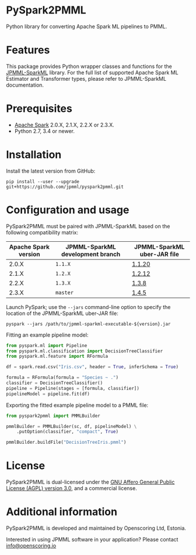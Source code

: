 PySpark2PMML
============

Python library for converting Apache Spark ML pipelines to PMML.

# Features #

This package provides Python wrapper classes and functions for the [JPMML-SparkML](https://github.com/jpmml/jpmml-sparkml) library. For the full list of supported Apache Spark ML Estimator and Transformer types, please refer to JPMML-SparkML documentation.

# Prerequisites #

* [Apache Spark](http://spark.apache.org/) 2.0.X, 2.1.X, 2.2.X or 2.3.X.
* Python 2.7, 3.4 or newer.

# Installation #

Install the latest version from GitHub:
```
pip install --user --upgrade git+https://github.com/jpmml/pyspark2pmml.git
```

# Configuration and usage #

PySpark2PMML must be paired with JPMML-SparkML based on the following compatibility matrix:

| Apache Spark version | JPMML-SparkML development branch | JPMML-SparkML uber-JAR file |
|----------------------|----------------------------------|-----------------------------|
| 2.0.X | `1.1.X` | [1.1.20](https://github.com/jpmml/jpmml-sparkml/releases/download/1.1.20/jpmml-sparkml-executable-1.1.20.jar) |
| 2.1.X | `1.2.X` | [1.2.12](https://github.com/jpmml/jpmml-sparkml/releases/download/1.2.12/jpmml-sparkml-executable-1.2.12.jar) |
| 2.2.X | `1.3.X` | [1.3.8](https://github.com/jpmml/jpmml-sparkml/releases/download/1.3.8/jpmml-sparkml-executable-1.3.8.jar) |
| 2.3.X | `master` | [1.4.5](https://github.com/jpmml/jpmml-sparkml/releases/download/1.4.5/jpmml-sparkml-executable-1.4.5.jar) |

Launch PySpark; use the `--jars` command-line option to specify the location of the JPMML-SparkML uber-JAR file:
```
pyspark --jars /path/to/jpmml-sparkml-executable-${version}.jar
```

Fitting an example pipeline model:

```python
from pyspark.ml import Pipeline
from pyspark.ml.classification import DecisionTreeClassifier
from pyspark.ml.feature import RFormula

df = spark.read.csv("Iris.csv", header = True, inferSchema = True)

formula = RFormula(formula = "Species ~ .")
classifier = DecisionTreeClassifier()
pipeline = Pipeline(stages = [formula, classifier])
pipelineModel = pipeline.fit(df)
```

Exporting the fitted example pipeline model to a PMML file:

```python
from pyspark2pmml import PMMLBuilder

pmmlBuilder = PMMLBuilder(sc, df, pipelineModel) \
	.putOption(classifier, "compact", True)

pmmlBuilder.buildFile("DecisionTreeIris.pmml")
```

# License #

PySpark2PMML is dual-licensed under the [GNU Affero General Public License (AGPL) version 3.0](http://www.gnu.org/licenses/agpl-3.0.html), and a commercial license.

# Additional information #

PySpark2PMML is developed and maintained by Openscoring Ltd, Estonia.

Interested in using JPMML software in your application? Please contact [info@openscoring.io](mailto:info@openscoring.io)
